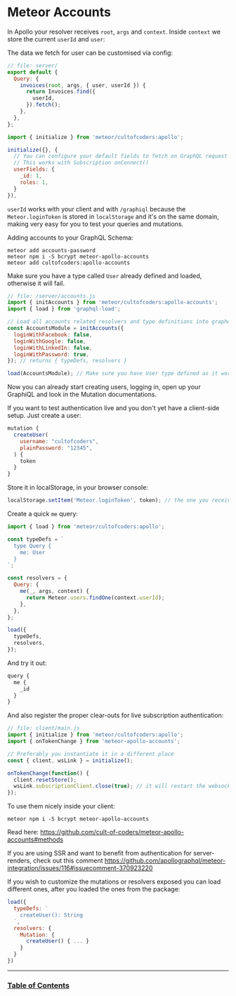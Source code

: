 # Meteor Accounts

In Apollo your resolver receives `root`, `args` and `context`. Inside `context` we store the current `userId` and `user`:

The data we fetch for user can be customised via config:

```js
// file: server/
export default {
  Query: {
    invoices(root, args, { user, userId }) {
      return Invoices.find({
        userId,
      }).fetch();
    },
  },
};
```

```js
import { initialize } from 'meteor/cultofcoders:apollo';

initialize({}, {
  // You can configure your default fields to fetch on GraphQL request
  // This works with Subscription onConnect()
  userFields: {
    _id: 1,
    roles: 1,
  }
}),
```

`userId` works with your client and with `/graphiql` because the `Meteor.loginToken` is stored in `localStorage` and it's on the same domain, making very easy for you to test your queries and mutations.

Adding accounts to your GraphQL Schema:

```
meteor add accounts-password
meteor npm i -S bcrypt meteor-apollo-accounts
meteor add cultofcoders:apollo-accounts
```

Make sure you have a type called `User` already defined and loaded, otherwise it will fail.

```js
// file: /server/accounts.js
import { initAccounts } from 'meteor/cultofcoders:apollo-accounts';
import { load } from 'graphql-load';

// Load all accounts related resolvers and type definitions into graphql-loader
const AccountsModule = initAccounts({
  loginWithFacebook: false,
  loginWithGoogle: false,
  loginWithLinkedIn: false,
  loginWithPassword: true,
}); // returns { typeDefs, resolvers }

load(AccountsModule); // Make sure you have User type defined as it works directly with it
```

Now you can already start creating users, logging in, open up your GraphiQL and look in the Mutation documentations.

If you want to test authentication live and you don't yet have a client-side setup. Just create a user:

```js
mutation {
  createUser(
    username: "cultofcoders",
    plainPassword: "12345",
  ) {
    token
  }
}
```

Store it in localStorage, in your browser console:

```js
localStorage.setItem('Meteor.loginToken', token); // the one you received from the query result
```

Create a quick `me` query:

```js
import { load } from 'meteor/cultofcoders:apollo';

const typeDefs = `
  type Query {
    me: User
  }
`;

const resolvers = {
  Query: {
    me(_, args, context) {
      return Meteor.users.findOne(context.userId);
    },
  },
};

load({
  typeDefs,
  resolvers,
});
```

And try it out:

```js
query {
  me {
    _id
  }
}
```

And also register the proper clear-outs for live subscription authentication:

```js
// file: client/main.js
import { initialize } from 'meteor/cultofcoders:apollo';
import { onTokenChange } from 'meteor-apollo-accounts';

// Preferably you instantiate it in a different place
const { client, wsLink } = initialize();

onTokenChange(function() {
  client.resetStore();
  wsLink.subscriptionClient.close(true); // it will restart the websocket connection
});
```

To use them nicely inside your client:

```
meteor npm i -S bcrypt meteor-apollo-accounts
```

Read here: https://github.com/cult-of-coders/meteor-apollo-accounts#methods

If you are using SSR and want to benefit from authentication for server-renders, check out this comment https://github.com/apollographql/meteor-integration/issues/116#issuecomment-370923220

If you wish to customize the mutations or resolvers exposed you can load different ones, after you loaded the ones from the package:

```js
load({
  typeDefs: `
    createUser(): String
  `,
  resolvers: {
    Mutation: {
      createUser() { ... }
    }
  }
})
```

---

### [Table of Contents](index.md)
